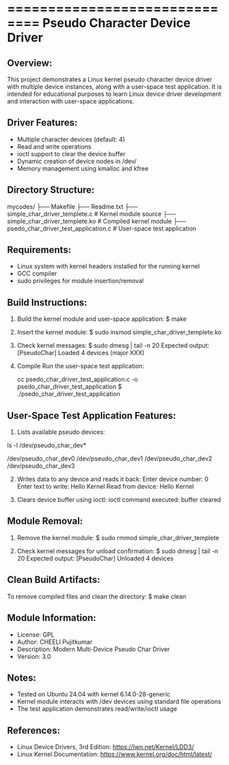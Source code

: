 ==============================
Pseudo Character Device Driver
==============================

Overview:
---------
This project demonstrates a Linux kernel pseudo character device driver with multiple device instances,
along with a user-space test application. It is intended for educational purposes to learn Linux
device driver development and interaction with user-space applications.

Driver Features:
----------------
- Multiple character devices (default: 4)
- Read and write operations
- ioctl support to clear the device buffer
- Dynamic creation of device nodes in /dev/
- Memory management using kmalloc and kfree

Directory Structure:
--------------------
mycodes/
├── Makefile
├── Readme.txt
├── simple_char_driver_templete.c         # Kernel module source
├── simple_char_driver_templete.ko        # Compiled kernel module
├── psedo_char_driver_test_application.c  # User-space test application


Requirements:
-------------
- Linux system with kernel headers installed for the running kernel
- GCC compiler
- sudo privileges for module insertion/removal

Build Instructions:
-------------------
1. Build the kernel module and user-space application:
   $ make

2. Insert the kernel module:
   $ sudo insmod simple_char_driver_templete.ko

3. Check kernel messages:
   $ sudo dmesg | tail -n 20
   Expected output:
   [PseudoChar] Loaded 4 devices (major XXX)

4. Compile Run the user-space test application:

   cc psedo_char_driver_test_application.c -o psedo_char_driver_test_application
   $ ./psedo_char_driver_test_application

User-Space Test Application Features:
-------------------------------------
1. Lists available pseudo devices:

ls -l /dev/pseudo_char_dev*

   /dev/pseudo_char_dev0
   /dev/pseudo_char_dev1
   /dev/pseudo_char_dev2
   /dev/pseudo_char_dev3

2. Writes data to any device and reads it back:
   Enter device number: 0
   Enter text to write: Hello Kernel
   Read from device: Hello Kernel

3. Clears device buffer using ioctl:
   ioctl command executed: buffer cleared

Module Removal:
---------------
1. Remove the kernel module:
   $ sudo rmmod simple_char_driver_templete

2. Check kernel messages for unload confirmation:
   $ sudo dmesg | tail -n 20
   Expected output:
   [PseudoChar] Unloaded 4 devices

Clean Build Artifacts:
----------------------
To remove compiled files and clean the directory:
   $ make clean

Module Information:
-------------------
- License: GPL
- Author: CHEELI Pujitkumar
- Description: Modern Multi-Device Pseudo Char Driver
- Version: 3.0

Notes:
------
- Tested on Ubuntu 24.04 with kernel 6.14.0-28-generic
- Kernel module interacts with /dev devices using standard file operations
- The test application demonstrates read/write/ioctl usage

References:
-----------
- Linux Device Drivers, 3rd Edition: https://lwn.net/Kernel/LDD3/
- Linux Kernel Documentation: https://www.kernel.org/doc/html/latest/

